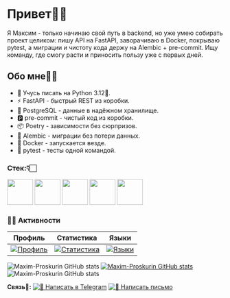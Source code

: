 # Привет🤙🏻

Я Максим - только начинаю свой путь в backend, но уже умею собирать проект целиком: пишу API на FastAPI, заворачиваю в Docker, покрываю pytest, а миграции и чистоту кода держу на Alembic + pre-commit. Ищу команду, где смогу расти и приносить пользу уже с первых дней.

## Обо мне🐱‍💻

- 🐍 Учусь писать на Python 3.12🐍.
- ⚡ FastAPI - быстрый REST из коробки.
- 🐘 PostgreSQL - данные в надёжном хранилище.
- 🅿  pre-commit - чистый код из коробки.
- 📦 Poetry - зависимости без сюрпризов.
- 🔄 Alembic - миграции без потери данных.
- 🐳 Docker - запускается везде.
- 🧪 pytest - тесты одной командой.

### Стек:👇🏻

<p>
  <img src="https://cdn.jsdelivr.net/gh/devicons/devicon/icons/python/python-original.svg" width="60"/>
  <img src="https://cdn.jsdelivr.net/gh/devicons/devicon/icons/postgresql/postgresql-original.svg" width="60"/>
  <img src="https://cdn.jsdelivr.net/gh/devicons/devicon/icons/fastapi/fastapi-original.svg" width="60"/>
  <img src="https://cdn.jsdelivr.net/gh/devicons/devicon/icons/docker/docker-original.svg" width="60"/>
  <img src="https://cdn.jsdelivr.net/gh/devicons/devicon/icons/poetry/poetry-original.svg" width="60"/>
  &nbsp;

### 🐱‍💻 Активности

| **Профиль** | **Статистика** | **Языки** |
|:-----------:|:--------------:|:---------:|
| [![Профиль](http://github-profile-summary-cards.vercel.app/api/cards/profile-details?username=Maxim-Proskurin&theme=2077)](https://github.com/Maxim-Proskurin) | [![Статистика](http://github-profile-summary-cards.vercel.app/api/cards/stats?username=Maxim-Proskurin&theme=2077)](https://github.com/Maxim-Proskurin) | [![Языки](http://github-profile-summary-cards.vercel.app/api/cards/repos-per-language?username=Maxim-Proskurin&theme=2077)](https://github.com/Maxim-Proskurin) |

![Maxim-Proskurin GitHub stats](https://github-readme-stats.vercel.app/api?username=Maxim-Proskurin&theme=2077)
[![Maxim-Proskurin GitHub stats](https://github-readme-stats.vercel.app/api?username=Maxim-Proskurin&theme=2077)](https://github.com/Maxim-Proskurin)
![Maxim-Proskurin GitHub stats](https://github-readme-stats.vercel.app/api?username=Maxim-Proskurin&show_icons=true&theme=neon)



**Связь📱:**
[![💬 Написать в Telegram](https://img.shields.io/badge/💬-Telegram-26A5E4?style=flat&logo=telegram&logoColor=white)](https://t.me/Tyler_not_Durden)
[![📧 Написать письмо](https://img.shields.io/badge/📧_Написать-D14836?style=flat&logo=gmail&logoColor=white)](https://mail.yandex.ru/compose?mailto=Maxiprsk@yandex.ru)
